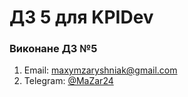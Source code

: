 # ДЗ 5 для KPIDev
### Виконане ДЗ №5
1. Email: maxymzaryshniak@gmail.com
2. Telegram: [@MaZar24](https://t.me/MaZar24)
``` console.log("HelloWorld!")

